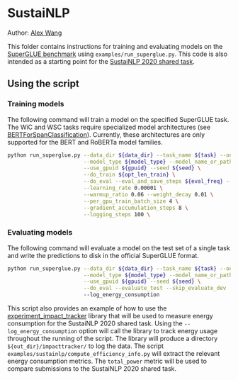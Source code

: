 # SustaiNLP

Author: [Alex Wang](https://w4ngatang.github.io/)

This folder contains instructions for training and evaluating models on the [SuperGLUE benchmark](super.gluebenchmark.com) using `examples/run_superglue.py`.
This code is also intended as a starting point for the [SustaiNLP 2020 shared task](https://sites.google.com/view/sustainlp2020/shared-task).

## Using the script

### Training models

The following command will train a model on the specified SuperGLUE task.
The WiC and WSC tasks require specialized model architectures (see [BERTForSpanClassification](https://github.com/W4ngatang/transformers/blob/superglue/src/transformers/modeling_bert.py#L1457)).
Currently, these architectures are only supported for the BERT and RoBERTa model families.

```bash
python run_superglue.py --data_dir ${data_dir} --task_name ${task} --output_dir ${out_dir} \
                        --model_type ${model_type} --model_name_or_path ${model} \
                        --use_gpuid ${gpuid} --seed ${seed} \
                        --do_train ${opt_len_train} \
                        --do_eval --eval_and_save_steps ${eval_freq} --save_only_best \
                        --learning_rate 0.00001 \
                        --warmup_ratio 0.06 --weight_decay 0.01 \
                        --per_gpu_train_batch_size 4 \
                        --gradient_accumulation_steps 8 \
                        --logging_steps 100 \
```

### Evaluating models

The following command will evaluate a model on the test set of a single task and write the predictions to disk in the official SuperGLUE format.

```bash
python run_superglue.py --data_dir ${data_dir} --task_name ${task} --output_dir ${out_dir} \
                        --model_type ${model_type} --model_name_or_path ${model} \
                        --use_gpuid ${gpuid} --seed ${seed} \
                        --do_eval --evaluate_test --skip_evaluate_dev
                        --log_energy_consumption
```

This script also provides an example of how to use the [experiment_impact_tracker](https://github.com/Breakend/experiment-impact-tracker) library that will be used to measure energy consumption for the SustaiNLP 2020 shared task.
Using the ``--log_energy_consumption`` option will call the library to track energy usage throughout the running of the script.
The library will produce a directory `${out_dir}/impacttracker/` to log the data.
The script `examples/sustainlp/compute_efficiency_info.py` will extract the relevant energy consumption metrics.
The `total_power` metric will be used to compare submissions to the SustaiNLP 2020 shared task.

